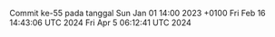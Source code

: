 Commit ke-55 pada tanggal Sun Jan 01 14:00 2023 +0100
Fri Feb 16 14:43:06 UTC 2024
Fri Apr  5 06:12:41 UTC 2024
